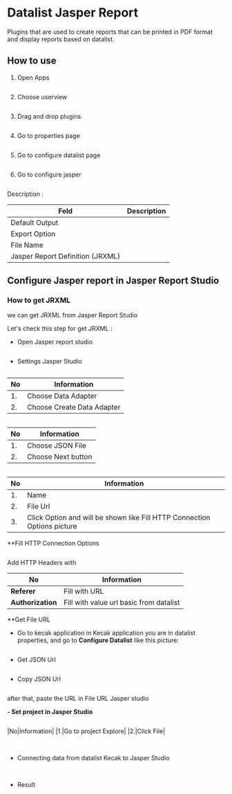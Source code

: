 # Datalist Jasper Report

Plugins that are used to create reports that can be printed in PDF format and display reports based on datalist.

## How to use

1. Open Apps

<img src="https://raw.githubusercontent.com/kinnara-digital-studio/kecak-workflow/master/docs/assets/datalistJasper_openApps.png" alt="" />


2. Choose userview

<img src="https://raw.githubusercontent.com/kinnara-digital-studio/kecak-workflow/master/docs/assets/datalistJasper_chooseUserview.png" alt="" />


3. Drag and drop plugins

<img src="https://raw.githubusercontent.com/kinnara-digital-studio/kecak-workflow/master/docs/assets/datalistJasper_dragDrop.png" alt="" />


4. Go to properties page

<img src="https://raw.githubusercontent.com/kinnara-digital-studio/kecak-workflow/master/docs/assets/datalistJasper_properties.png" alt="" />


5. Go to configure datalist page

<img src="https://raw.githubusercontent.com/kinnara-digital-studio/kecak-workflow/master/docs/assets/datalistJasper_configureDatalist.png" alt="" />


6. Go to configure jasper

<img src="https://raw.githubusercontent.com/kinnara-digital-studio/kecak-workflow/master/docs/assets/datalistJasper_configureJasper.png" alt="" />

Description :

|Feld|Description|
|-|-|
|Default Output||
|Export Option||
|File Name ||
|Jasper Report Definition (JRXML) ||

## Configure Jasper report in Jasper Report Studio

### How to get JRXML

we can get JRXML from Jasper Report Studio

Let's check this step for get JRXML :

- Open Jasper report studio

<img src="https://raw.githubusercontent.com/kinnara-digital-studio/kecak-workflow/master/docs/assets/datalistJasper_openJasper.png" alt="" />


- Settings Jasper Studio

<img src="https://raw.githubusercontent.com/kinnara-digital-studio/kecak-workflow/master/docs/assets/datalistJasper_jasperSetting1.png" alt="" />

|No|Information|
|-|-|
|1.| Choose Data Adapter |
|2.| Choose Create Data Adapter |

<img src="https://raw.githubusercontent.com/kinnara-digital-studio/kecak-workflow/master/docs/assets/datalistJasper_jasperSetting2.png" alt="" />

|No|Information|
|-|-|
|1.| Choose JSON File |
|2.| Choose Next button |


<img src="https://raw.githubusercontent.com/kinnara-digital-studio/kecak-workflow/master/docs/assets/datalistJasper_jasperSetting3.png" alt="" />

|No|Information|
|-|-|
|1.| Name | Name of JSON file that will be created |
|2.| File Url | URL from plugins datalist in application (you can follow picture part in "**Get File URL**") |
|3.| Click Option and will be shown like Fill HTTP Connection Options picture |

**Fill HTTP Connection Options

<img src="https://raw.githubusercontent.com/kinnara-digital-studio/kecak-workflow/master/docs/assets/datalistJasper_jasperSetting4.png" alt="" />

Add HTTP Headers with

|No|Information|
|-|-|
|**Referer** | Fill with URL |
|**Authorization**| Fill with value url basic from datalist |

**Get File URL 

- Go to kecak application
in Kecak application you are in datalist properties, and go to **Configure Datalist** like this picture:

<img src="https://raw.githubusercontent.com/kinnara-digital-studio/kecak-workflow/master/docs/assets/datalistJasper_jasperSetting5.png" alt="" />

- Get JSON Url

<img src="https://raw.githubusercontent.com/kinnara-digital-studio/kecak-workflow/master/docs/assets/datalistJasper_jasperSetting6.png" alt="" />

- Copy JSON Url

<img src="https://raw.githubusercontent.com/kinnara-digital-studio/kecak-workflow/master/docs/assets/datalistJasper_jasperSetting7.png" alt="" />

after that, paste the URL in File URL Jasper studio

**- Set project in Jasper Studio**

<img src="https://raw.githubusercontent.com/kinnara-digital-studio/kecak-workflow/master/docs/assets/datalistJasper_jasperProject1.png" alt="" />

|No|Information|
|1.|Go to project Explore|
|2.|Click File|

<img src="https://raw.githubusercontent.com/kinnara-digital-studio/kecak-workflow/master/docs/assets/datalistJasper_jasperProject2.png" alt="" />

<img src="https://raw.githubusercontent.com/kinnara-digital-studio/kecak-workflow/master/docs/assets/datalistJasper_jasperProject3.png" alt="" />

<img src="https://raw.githubusercontent.com/kinnara-digital-studio/kecak-workflow/master/docs/assets/datalistJasper_jasperProject4.png" alt="" />

<img src="https://raw.githubusercontent.com/kinnara-digital-studio/kecak-workflow/master/docs/assets/datalistJasper_jasperProject5.png" alt="" />

<img src="https://raw.githubusercontent.com/kinnara-digital-studio/kecak-workflow/master/docs/assets/datalistJasper_jasperProject6.png" alt="" />

<img src="https://raw.githubusercontent.com/kinnara-digital-studio/kecak-workflow/master/docs/assets/datalistJasper_jasperProject7.png" alt="" />


- Connecting data from datalist Kecak to Jasper Studio

<img src="https://raw.githubusercontent.com/kinnara-digital-studio/kecak-workflow/master/docs/assets/datalistJasper_connectingData.png" alt="" />

<img src="https://raw.githubusercontent.com/kinnara-digital-studio/kecak-workflow/master/docs/assets/datalistJasper_connectingData2.png" alt="" />

<img src="https://raw.githubusercontent.com/kinnara-digital-studio/kecak-workflow/master/docs/assets/datalistJasper_connectingData3.png" alt="" />


- Result

<img src="https://raw.githubusercontent.com/kinnara-digital-studio/kecak-workflow/master/docs/assets/datalistJasper_result.png" alt="" />


